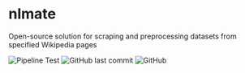 # nlmate
Open-source solution for scraping and preprocessing datasets from specified Wikipedia pages


![Pipeline Test](https://github.com/LibreCS/nlmate/actions/workflows/test_pipeline.yml/badge.svg) ![GitHub last commit](https://img.shields.io/github/last-commit/LibreCS/nlmate) ![GitHub](https://img.shields.io/github/license/LibreCS/nlmate)
